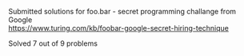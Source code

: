 Submitted solutions for foo.bar - secret programming challange from Google  
https://www.turing.com/kb/foobar-google-secret-hiring-technique

Solved 7 out of 9 problems
